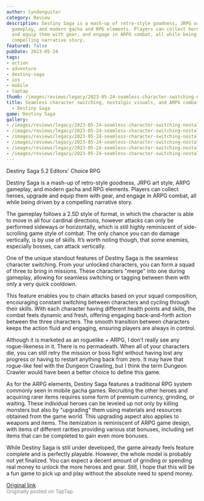 ```yaml
---
author: lyndonguitar
category: Review
description: Destiny Saga is a mash-up of retro-style goodness, JRPG art style, ARPG
  gameplay, and modern gacha and RPG elements. Players can collect heroes, upgrade
  and equip them with gear, and engage in ARPG combat, all while being driven by a
  compelling narrative story.
featured: false
pubDate: 2023-05-24
tags:
- action
- adventure
- destiny-saga
- ios
- mobile
- taptap
thumb: /images/reviews/legacy/2023-05-24-seamless-character-switching-nostalgic-visuals-and-arpg-combat--first-impressions---desti-0.avif
title: Seamless character switching, nostalgic visuals, and ARPG combat | First Impressions
  - Destiny Saga
game: Destiny Saga
gallery:
- /images/reviews/legacy/2023-05-24-seamless-character-switching-nostalgic-visuals-and-arpg-combat--first-impressions---desti-0.avif
- /images/reviews/legacy/2023-05-24-seamless-character-switching-nostalgic-visuals-and-arpg-combat--first-impressions---desti-1.avif
- /images/reviews/legacy/2023-05-24-seamless-character-switching-nostalgic-visuals-and-arpg-combat--first-impressions---desti-2.avif
- /images/reviews/legacy/2023-05-24-seamless-character-switching-nostalgic-visuals-and-arpg-combat--first-impressions---desti-3.avif
- /images/reviews/legacy/2023-05-24-seamless-character-switching-nostalgic-visuals-and-arpg-combat--first-impressions---desti-4.avif
- /images/reviews/legacy/2023-05-24-seamless-character-switching-nostalgic-visuals-and-arpg-combat--first-impressions---desti-5.avif
---
```

Destiny Saga
5.2
Editors' Choice
RPG

Destiny Saga is a mash-up of retro-style goodness, JRPG art style, ARPG gameplay, and modern gacha and RPG elements. Players can collect heroes, upgrade and equip them with gear, and engage in ARPG combat, all while being driven by a compelling narrative story.

The gameplay follows a 2.5D style of format, in which the character is able to move in all four cardinal directions, however attacks can only be performed sideways or horizontally, which is still highly reminiscent of side-scrolling game style of combat. The only chance you can do damage vertically, is by use of skills. It’s worth noting though, that some enemies, especially bosses, can attack vertically.

One of the unique standout features of Destiny Saga is the seamless character switching. From your unlocked characters, you can form a squad of three to bring in missions. These characters "merge" into one during gameplay, allowing for seamless switching or tagging between them with only a very quick cooldown.

This feature enables you to chain attacks based on your squad composition, encouraging constant switching between characters and cycling through their skills. With each character having different health points and skills, the combat feels dynamic and fresh, offering engaging back-and-forth action between the three characters. The smooth transition between characters keeps the action fluid and engaging, ensuring players are always in control.

Although it is marketed as an roguelike + ARPG, I don’t really see any rogue-likeness in it. There is no permadeath. When all of your characters die, you can still retry the mission or boss fight without having lost any progress or having to restart anything back from zero. It may have that rogue-like feel with the Dungeon Crawling, but I think the term Dungeon Crawler would have been a better choice to define this game.

As for the ARPG elements, Destiny Saga features a traditional RPG system commonly seen in mobile gacha games. Recruiting the other heroes and acquiring rarer items requires some form of premium currency, grinding, or waiting. These individual heroes can be leveled up not only by killing monsters but also by "upgrading" them using materials and resources obtained from the game world. This upgrading aspect also applies to weapons and items. The itemization is reminiscent of ARPG game design, with items of different rarities providing various stat bonuses, including set items that can be completed to gain even more bonuses.

While Destiny Saga is still under developed, the game already feels feature complete and is perfectly playable. However, the whole model is probably not yet finalized. You can expect a decent amount of grinding or spending real money to unlock the more heroes and gear. Still, I hope that this will be a fun game to pick up and play without the absolute need to spend money.

[Original link](https://www.taptap.io/post/5597469)<br><span style="font-size: 0.95em; color: #888;">Originally posted on TapTap.</span>